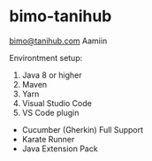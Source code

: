 # bimo-tanihub
bimo@tanihub.com Aamiin

Environtment setup:
1. Java 8 or higher
2. Maven
3. Yarn
4. Visual Studio Code
5. VS Code plugin
- Cucumber (Gherkin) Full Support
- Karate Runner
- Java Extension Pack
